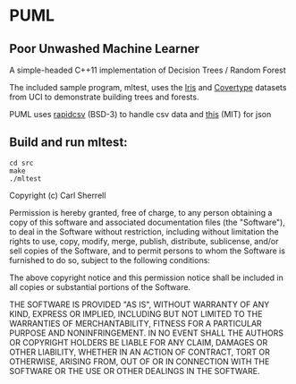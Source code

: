 # PUML
Poor Unwashed Machine Learner
-----------------------------

A simple-headed C++11 implementation of Decision Trees / Random Forest

The included sample program, mltest, uses the [Iris](https://archive.ics.uci.edu/ml/datasets/Iris "") and [Covertype](https://archive.ics.uci.edu/ml/datasets/Covertype "") datasets from UCI to demonstrate building trees and forests.  

PUML uses [rapidcsv](https://github.com/d99kris/rapidcsv "rapidcsv") (BSD-3) to handle csv data
and [this](https://github.com/nlohmann/json "json") (MIT) for json
  
  
Build and run mltest:
---------------------
    cd src  
    make  
    ./mltest  



Copyright (c) Carl Sherrell

Permission is hereby granted, free of charge, to any person obtaining a copy
of this software and associated documentation files (the "Software"), to deal
in the Software without restriction, including without limitation the rights
to use, copy, modify, merge, publish, distribute, sublicense, and/or sell
copies of the Software, and to permit persons to whom the Software is
furnished to do so, subject to the following conditions:

The above copyright notice and this permission notice shall be included in all
copies or substantial portions of the Software.

THE SOFTWARE IS PROVIDED "AS IS", WITHOUT WARRANTY OF ANY KIND, EXPRESS OR
IMPLIED, INCLUDING BUT NOT LIMITED TO THE WARRANTIES OF MERCHANTABILITY,
FITNESS FOR A PARTICULAR PURPOSE AND NONINFRINGEMENT. IN NO EVENT SHALL THE
AUTHORS OR COPYRIGHT HOLDERS BE LIABLE FOR ANY CLAIM, DAMAGES OR OTHER
LIABILITY, WHETHER IN AN ACTION OF CONTRACT, TORT OR OTHERWISE, ARISING FROM,
OUT OF OR IN CONNECTION WITH THE SOFTWARE OR THE USE OR OTHER DEALINGS IN THE
SOFTWARE.


